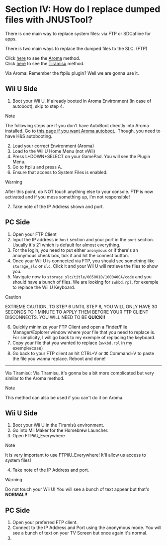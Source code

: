 # Section IV: How do I replace dumped files with JNUSTool?

There is one main way to replace system files: via FTP or SDCafiine for apps.

There is two main ways to replace the dumped files to the SLC. (FTP)

 Click [here](#Aroma) to see the [Aroma](#Aroma) method. <br>
 Click [here](#Tiramisu) to see the [Tiramisù](#Tiramisu) method.


<a name="Aroma">Via Aroma:</a>
Remember the ftpiiu plugin? Well we are gonna use it.

## Wii U Side

1. Boot your Wii U. If already booted in Aroma Environment (in case of autoboot), skip to step 4.
> [!NOTE]
> The following steps are if you don't have AutoBoot directly into Aroma installed. Go to [this page if you want Aroma autoboot.](https://wiiu.hacks.guide/aroma/autobooting.html). Though, you need to have H&S autobooting.
2. Load your correct Environment (Aroma)
3. Load to the Wii U Home Menu (not vWii)
4. Press L+DOWN+SELECT on your GamePad. You will see the Plugin Menu.
5. Go to ftpiiu and press A.
6. Ensure that access to System Files is enabled.
> [!WARNING]
> After this point, do NOT touch anything else to your console. FTP is now activated and if you mess something up, I'm not responsible!
7. Take note of the IP Address shown and port.

## PC Side

1. Open your FTP Client
2. Input the IP address in `host` section and your port in the `port` section. Usually it's 21 which is default for almost everything.
3. For the login, you need to put either `anonymous` or if there's an anonymous check box, tick it and hit the connect button.
4. Once your Wii U is connected via FTP, you should see something like `storage_slc` or `slc`. Click it and your Wii U will retrieve the files to show you.
5. Navigate now to `storage_slc/title/0050010/1000400A/code` and you should have a bunch of files. We are looking for `swkbd.rpl`, for exemple to replace the Wii U Keyboard.
> [!CAUTION]
> EXTREME CAUTION, TO STEP 6 UNTIL STEP 8, YOU WILL ONLY HAVE 30 SECONDS TO 1 MINUTE TO APPLY THEM BEFORE YOUR FTP CLIENT DISCONNECTS. YOU WILL NEED TO BE **QUICK!!**
6. Quickly minimize your FTP Client and open a Finder/File Manager/Explorer window where your file that you need to replace is. For simplicity, I will go back to my exemple of replacing the keyboard.
7. Copy your file that you wanted to replace (`swkbd.rpl` in my exemple/case)
8. Go back to your FTP client an hit CTRL+V or ⌘ Command+V to paste the file you wanna replace. Reboot and done!

----------------------------------------------------------------------------

<a name="Tiramisu">Via Tiramisù:</a>
Via Tiramisu, it's gonna be a bit more complicated but very similar to the Aroma method.
> [!NOTE]
> This method can also be used if you can't do it on Aroma.

## Wii U Side

1. Boot your Wii U in the Tiramisù environment.
2. Go into Mii Maker for the Homebrew Launcher.
3. Open FTPiiU_Everywhere
> [!NOTE]
> It is very important to use FTPiiU_Everywhere! It'll allow us access to system files!
4. Take note of the IP Address and port.
> [!Warning]
> Do not touch your Wii U! You will see a bunch of text appear but that's **NORMAL!!**


## PC Side

1. Open your preferred FTP client.
2. Connect to the IP Address and Port using the anonymous mode. You will see a bunch of text on your TV Screen but once again it's normal.
3. 